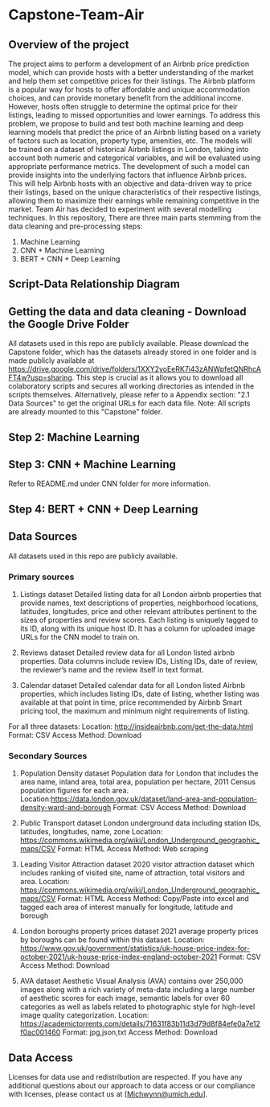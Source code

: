 # Capstone-Team-Air

## Overview of the project
The project aims to perform a development of an Airbnb price prediction model, which can provide hosts with a better understanding of the market and help them set competitive prices for their listings. The Airbnb platform is a popular way for hosts to offer affordable and unique accommodation choices, and can provide monetary benefit from the additional income. However, hosts often struggle to determine the optimal price for their listings, leading to missed opportunities and lower earnings. To address this problem, we propose to build and test both machine learning and deep learning models that predict the price of an Airbnb listing based on a variety of factors such as location, property type, amenities, etc. The models will be trained on a dataset of historical Airbnb listings in London, taking into account both numeric and categorical variables, and will be evaluated using appropriate performance metrics. The development of such a model can provide insights into the underlying factors that influence Airbnb prices. This will help Airbnb hosts with an objective and data-driven way to price their listings, based on the unique characteristics of their respective listings, allowing them to maximize their earnings while remaining competitive in the market. Team Air has decided to experiment with several modelling techniques. In this repository, There are three main parts stemming from the data cleaning and pre-processing steps: 

1) Machine Learning 
2) CNN + Machine Learning
3) BERT + CNN + Deep Learning

## Script-Data Relationship Diagram


## Getting the data and data cleaning - Download the Google Drive Folder 
All datasets used in this repo are publicly available. Please download the Capstone folder, which has the datasets already stored in one folder and is made publicly available at https://drive.google.com/drive/folders/1XXY2yoEeRK7i43zANWpfetQNRhcAFT4w?usp=sharing.
This step is crucial as it allows you to download all colaboratory scripts and secures all working directories as intended in the scripts themselves. Alternatively, please refer to a Appendix section: "2.1 Data Sources" to get the original URLs for each data file.
Note: All scripts are already mounted to this "Capstone" folder. 

## Step 2: Machine Learning 

## Step 3: CNN + Machine Learning 
Refer to README.md under CNN folder for more information.

## Step 4: BERT + CNN + Deep Learning


## Data Sources
All datasets used in this repo are publicly available.


### Primary sources

1) Listings dataset
Detailed listing data for all London airbnb properties that provide names, text descriptions of properties, neighborhood locations, latitudes, longitudes, price and other relevant attributes pertinent to the sizes of properties and review scores. Each listing is uniquely tagged to its ID, along with its unique host ID. It has a column for uploaded image URLs for the CNN model to train on. 

2) Reviews dataset
Detailed review data for all London listed airbnb properties. Data columns include review IDs, Listing IDs, date of review, the reviewer’s name and the review itself in text format.

3) Calendar dataset
Detailed calendar data for all London listed Airbnb properties, which includes listing IDs, date of listing, whether listing was available at that point in time, price recommended by Airbnb Smart pricing tool, the maximum and minimum night requirements of listing.

For all three datasets:
Location: http://insideairbnb.com/get-the-data.html
Format: CSV
Access Method: Download

### Secondary Sources

1) Population Density dataset
Population data for London that includes the area name, inland area, total area, population per hectare, 2011 Census population figures for each area.
Location:https://data.london.gov.uk/dataset/land-area-and-population-density-ward-and-borough
Format: CSV
Access Method: Download


2) Public Transport dataset
London underground data including station IDs, latitudes, longitudes, name, zone
Location: https://commons.wikimedia.org/wiki/London_Underground_geographic_maps/CSV
Format: HTML
Access Method: Web scraping


3) Leading Visitor Attraction dataset
2020 visitor attraction dataset which includes ranking of visited site, name of attraction, total visitors and area. 
Location: https://commons.wikimedia.org/wiki/London_Underground_geographic_maps/CSV
Format: HTML
Access Method: Copy/Paste into excel and tagged each area of interest manually for longitude, latitude and borough


4) London boroughs property prices dataset
2021 average property prices by boroughs can be found within this dataset. 
Location: https://www.gov.uk/government/statistics/uk-house-price-index-for-october-2021/uk-house-price-index-england-october-2021
Format: CSV
Access Method: Download


5) AVA dataset 
Aesthetic Visual Analysis (AVA) contains over 250,000 images along with a rich variety of meta-data including a large number of aesthetic scores for each image, semantic labels for over 60 categories as well as labels related to photographic style for high-level image quality categorization.
Location: https://academictorrents.com/details/71631f83b11d3d79d8f84efe0a7e12f0ac001460
Format: jpg,json,txt
Access Method: Download


## Data Access
Licenses for data use and redistribution are respected. If you have any additional questions about our approach to data access or our compliance with licenses, please contact us at [Michwynn@umich.edu].

